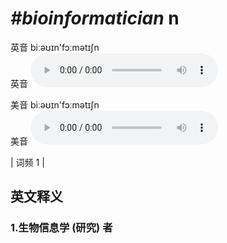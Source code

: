 # ***\#bioinformatician*** n
英音 biːəʊɪn'fɔːmətɪʃn  
英音
<audio src="./media/bioinformatician1.aac" controls="controls"></audio>

美音 biːəʊɪn'fɔːmətɪʃn  
美音
<audio src="./media/bioinformatician2.aac" controls="controls"></audio>



| 词频 1 |  

英文释义
---
### 1.**生物信息学 (研究) 者**  


